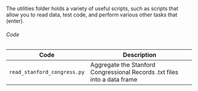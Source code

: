 The utilities folder holds a variety of useful scripts, such as scripts that allow you to read data, test code, and perform various other tasks that (enter). 


###### Code

| Code | Description |
| --- | --- |
| `read_stanford_congress.py` | Aggregate the Stanford Congressional Records .txt files into a data frame | 
